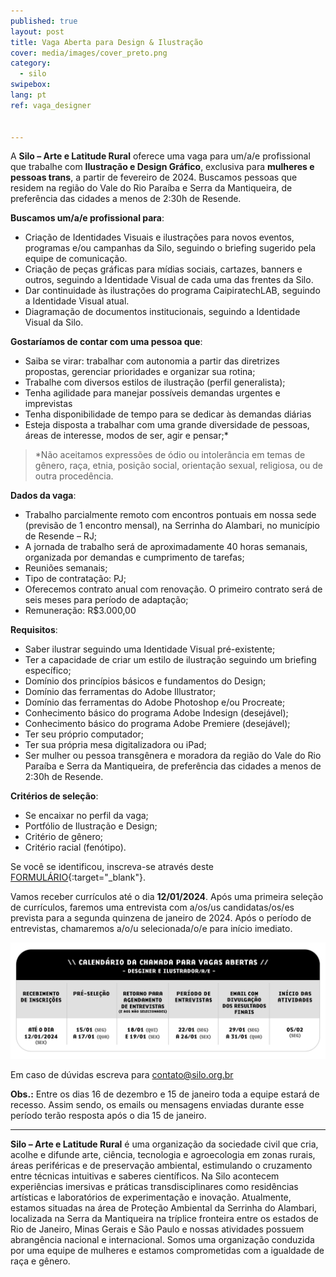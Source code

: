 ```yaml
---
published: true
layout: post
title: Vaga Aberta para Design & Ilustração
cover: media/images/cover_preto.png
category:
  - silo
swipebox:
lang: pt
ref: vaga_designer


---
```



A **Silo – Arte e Latitude Rural** oferece uma vaga para um/a/e profissional que trabalhe com **Ilustração e Design Gráfico**, exclusiva para **mulheres e pessoas trans**, a partir de fevereiro de 2024. Buscamos pessoas que residem na região do Vale do Rio Paraíba e Serra da Mantiqueira, de preferência das cidades a menos de 2:30h de Resende.

**Buscamos um/a/e profissional para**:

- Criação de Identidades Visuais e ilustrações para novos eventos, programas e/ou campanhas da Silo, seguindo o briefing sugerido pela equipe de comunicação.
- Criação de peças gráficas para mídias sociais, cartazes, banners e outros, seguindo a Identidade Visual de cada uma das frentes da Silo.
- Dar continuidade às ilustrações do programa CaipiratechLAB, seguindo a Identidade Visual atual.
- Diagramação de documentos institucionais, seguindo a Identidade Visual da Silo.

**Gostaríamos de contar com uma pessoa que**:

- Saiba se virar: trabalhar com autonomia a partir das diretrizes propostas, gerenciar prioridades e organizar sua rotina;
- Trabalhe com diversos estilos de ilustração (perfil generalista);
- Tenha agilidade para manejar possíveis demandas urgentes e imprevistas
- Tenha disponibilidade de tempo para se dedicar às demandas diárias
- Esteja disposta a trabalhar com uma grande diversidade de pessoas, áreas de interesse, modos de ser, agir e pensar;*

> *Não aceitamos expressões de ódio ou intolerância em temas de gênero, raça, etnia, posição social, orientação sexual, religiosa, ou de outra procedência.

**Dados da vaga**:

- Trabalho parcialmente remoto com encontros pontuais em nossa sede (previsão de  1 encontro mensal), na Serrinha do Alambari, no município de Resende – RJ;
- A jornada de trabalho será de aproximadamente 40 horas semanais, organizada por demandas e cumprimento de tarefas;
- Reuniões semanais;
- Tipo de contratação: PJ;
- Oferecemos contrato anual com renovação. O primeiro contrato será de seis meses para período de adaptação;
- Remuneração: R$3.000,00


**Requisitos**:
- Saber ilustrar seguindo uma Identidade Visual pré-existente;
- Ter a capacidade de criar um estilo de ilustração seguindo um briefing específico;
- Domínio dos princípios básicos e fundamentos do Design;
- Domínio das ferramentas do Adobe Illustrator;
- Domínio das ferramentas do Adobe Photoshop e/ou Procreate;
- Conhecimento básico do programa Adobe Indesign (desejável);
- Conhecimento básico do programa Adobe Premiere (desejável);
- Ter seu próprio computador;
- Ter sua própria mesa digitalizadora ou iPad;
- Ser mulher ou pessoa transgênera e moradora da região do Vale do Rio Paraíba e Serra da Mantiqueira, de preferência das cidades a menos de 2:30h de Resende.

**Critérios de seleção**:
- Se encaixar no perfil da vaga;
- Portfólio de Ilustração e Design;
- Critério de gênero;
- Critério racial (fenótipo).

Se você se identificou, inscreva-se através deste [FORMULÁRIO](https://forms.gle/uZLuyxwgJUTrWj5P9){:target="_blank"}.

Vamos receber currículos até o dia **12/01/2024**. Após uma primeira seleção de currículos, faremos uma entrevista com a/os/us candidatas/os/es prevista para a segunda quinzena de janeiro de 2024. Após o período de entrevistas, chamaremos a/o/u selecionada/o/e para início imediato.

![](/media/images/calendario_chamada_designer.jpg)

Em caso de dúvidas escreva para contato@silo.org.br

**Obs.:** Entre os dias 16 de dezembro e 15 de janeiro toda a equipe estará de recesso. Assim sendo, os emails ou mensagens enviadas durante esse período terão resposta após o dia 15 de janeiro. 

---

**Silo – Arte e Latitude Rural** é uma organização da sociedade civil que cria, acolhe e difunde arte, ciência, tecnologia e agroecologia em zonas rurais, áreas periféricas e de preservação ambiental, estimulando o cruzamento entre técnicas intuitivas e saberes científicos. Na Silo acontecem experiências imersivas e práticas transdisciplinares como residências artísticas e laboratórios de experimentação e inovação. Atualmente, estamos situadas na área de Proteção Ambiental da Serrinha do Alambari, localizada na Serra da Mantiqueira na tríplice fronteira entre os estados de Rio de Janeiro, Minas Gerais e São Paulo e nossas atividades possuem abrangência nacional e internacional. Somos uma organização conduzida por uma equipe de mulheres e estamos comprometidas com a igualdade de raça e gênero.
